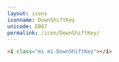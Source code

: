 ```yaml
---
layout: icons
iconname: DownShiftKey
unicode: EB67
permalink: /icon/DownShiftKey/
---
```


``` html
<i class="mi mi-DownShiftKey"></i>
```
